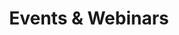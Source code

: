 ---
title: "Events & Webinars"

# Header navigation link to go events page
header_navigation_btn:
  enable: true
  label: Events & Webinars
  link: "/events"
---